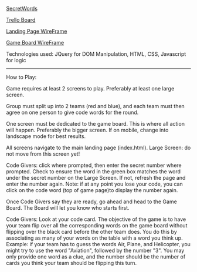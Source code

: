 [SecretWords](https://brianpbyers.github.io/WDI-Project1/)

[Trello Board](https://trello.com/b/M7FSZEet/project-1)

[Landing Page WireFrame](https://wireframe.cc/1RGtIW)

[Game Board WireFrame](https://wireframe.cc/EtHVJS)

Technologies used: JQuery for DOM Manipulation, HTML, CSS, Javascript for logic


***
How to Play:


Game requires at least 2 screens to play.  Preferably at least one large screen.

Group must split up into 2 teams (red and blue), and each team must then agree on one person to give code words for the round.

One screen must be dedicated to the game board.  This is where all action will happen.  Preferably the bigger screen.  If on mobile, change into landscape mode for best results.

All screens navigate to the main landing page (index.html).  Large Screen:  do not move from this screen yet!

Code Givers: click where prompted, then enter the secret number where prompted.  Check to ensure the word in the green box matches the word under the secret number on the Large Screen.  If not, refresh the page and enter the number again.  Note: if at any point you lose your code, you can click on the code word (top of game page)to display the number again.

Once Code Givers say they are ready, go ahead and head to the Game Board.  The Board will let you know who starts first.

Code Givers:  Look at your code card.  The objective of the game is to have your team flip over all the corresponding words on the game board without flipping over the black card before the other team does.  You do this by associating as many of your words on the table with a word you think up.
Example:  if your team has to guess the words Air, Plane, and Helicopter, you might try to use the word "Aviation", followed by the number "3".  You may only provide one word as a clue, and the number should be the number of cards you think your team should be flipping this turn.